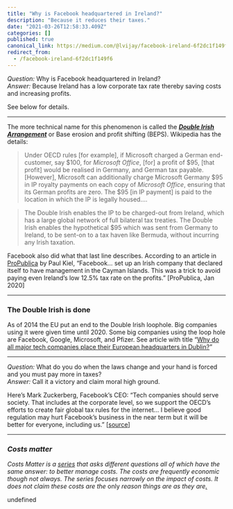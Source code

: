 ```yaml
---
title: "Why is Facebook headquartered in Ireland?"
description: "Because it reduces their taxes."
date: "2021-03-26T12:58:33.409Z"
categories: []
published: true
canonical_link: https://medium.com/@lvijay/facebook-ireland-6f2dc1f149f6
redirect_from:
  - /facebook-ireland-6f2dc1f149f6
---
```


_Question:_ Why is Facebook headquartered in Ireland?  
_Answer:_ Because Ireland has a low corporate tax rate thereby saving costs and increasing profits.

See below for details.

---

The more technical name for this phenomenon is called the [**_Double Irish Arrangement_**](https://en.wikipedia.org/wiki/Double_Irish_arrangement) or Base erosion and profit shifting (BEPS). Wikipedia has the details:

> Under OECD rules \[for example\], if Microsoft charged a German end-customer, say $100, for _Microsoft Office_, \[for\] a profit of $95, \[that profit\] would be realised in Germany, and German tax payable. \[However\], Microsoft can additionally charge Microsoft Germany $95 in IP royalty payments on each copy of _Microsoft Office_, ensuring that its German profits are zero. The $95 \[in IP payment\] is paid to the location in which the IP is legally housed.…

> The Double Irish enables the IP to be charged-out from Ireland, which has a large global network of full bilateral tax treaties. The Double Irish enables the hypothetical $95 which was sent from Germany to Ireland, to be sent-on to a tax haven like Bermuda, without incurring any Irish taxation.

Facebook also did what that last line describes. According to an article in [ProPublica](https://www.propublica.org/article/whos-afraid-of-the-irs-not-facebook) by Paul Kiel, “Facebook… set up an Irish company that declared itself to have management in the Cayman Islands. This was a trick to avoid paying even Ireland’s low 12.5% tax rate on the profits.” \[ProPublica, Jan 2020\]

---

### The Double Irish is done

As of 2014 the EU put an end to the Double Irish loophole. Big companies using it were given time until 2020. Some big companies using the loop hole are Facebook, Google, Microsoft, and Pfizer. See article with title “[Why do all major tech companies place their European headquarters in Dublin?](https://ehef.id/post/facebook-google-linkedin-why-do-all-major-tech-companies-place-their-european-headquarters-dublin/en)”

---

_Question:_ What do you do when the laws change and your hand is forced and you must pay more in taxes?  
_Answer:_ Call it a victory and claim moral high ground.

Here’s Mark Zuckerberg, Facebook’s CEO: “Tech companies should serve society. That includes at the corporate level, so we support the OECD’s efforts to create fair global tax rules for the internet… I believe good regulation may hurt Facebook’s business in the near term but it will be better for everyone, including us.” \[[source](https://www.internationaltaxreview.com/article/b1kdw0nx8h3jz1/the-irs-takes-facebook-to-court-over-its-irish-tax-structure)\]

---

### **_Costs matter_**

_Costs Matter is a_ [_series_](https://medium.com/galileo-onwards/costs/home) _that asks different questions all of which have the same answer: to better manage costs. The costs are frequently economic though not always. The series focuses narrowly on the impact of costs. It does not claim these costs are the_ only _reason things are as they are_[_._](https://www.bloomberg.com/news/articles/2012-12-10/google-revenues-sheltered-in-no-tax-bermuda-soar-to-10-billion)

undefined
